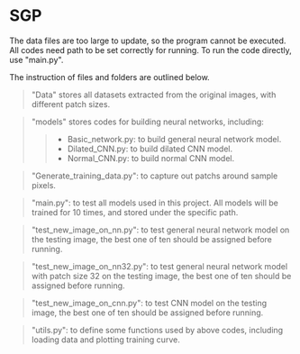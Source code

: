 # SGP

The data files are too large to update, so the program cannot be executed. All codes need path to be set correctly for running.
To run the code directly, use "main.py".

The instruction of files and folders are outlined below.
>"Data" stores all datasets extracted from the original images, with different patch sizes.

>"models" stores codes for building neural networks, including:
>>* Basic_network.py: to build general neural network model.
>>* Dilated_CNN.py: to build dilated CNN model.
>>* Normal_CNN.py: to build normal CNN model.

>"Generate_training_data.py": to capture out patchs around sample pixels.

>"main.py": to test all models used in this project. All models will be trained for 10 times, and stored under the specific path.

>"test_new_image_on_nn.py": to test general neural network model on the testing image, the best one of ten should be assigned before running.

>"test_new_image_on_nn32.py": to test general neural network model with patch size 32 on the testing image, the best one of ten should be assigned before running.

>"test_new_image_on_cnn.py": to test CNN model on the testing image, the best one of ten should be assigned before running.

>"utils.py": to define some functions used by above codes, including loading data and plotting training curve.
